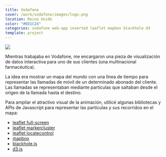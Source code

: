 ```yaml
---
title: Vodafone
cover: /work/vodafone/images/logo.png
location: Reino Unido
color: "#ED1C24"
categories: vodafone web-app inverted leaflet mapbox blackhole d3
template: project
---
```


![](/work/vodafone/images/1.png)

Mientras trabajaba en Vodafone, me encargaron una pieza de visualización de datos interactiva para uno de sus clientes (una multinacional farmacéutica).

La idea era mostrar un mapa del mundo con una línea de tiempo para representar las llamadas de móvil de un determinado abonado del cliente. Las llamadas se representaban mediante partículas que saltaban desde el origen de la llamada hasta el destino.

Para ampliar el atractivo visual de la animación, utilicé algunas bibliotecas y APIs de Javascript para representar las partículas y sus recorridos en el mapa:

- [leaflet full-screen](https://github.com/Leaflet/Leaflet.fullscreen)
- [leaflet markercluster](https://github.com/Leaflet/Leaflet.markercluster)
- [leaflet locatecontrol](https://github.com/domoritz/leaflet-locatecontrol)
- [mapbox](https://docs.mapbox.com/mapbox.js/api/v3.1.1/)
- [blackhole.js](https://github.com/artzub/blackhole.js)
- [d3.js](https://d3js.org/)
